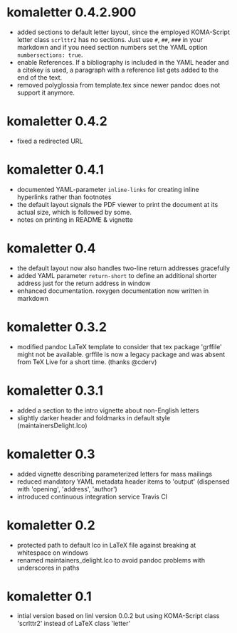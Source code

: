 # komaletter 0.4.2.900
  * added sections to default letter layout, since the employed KOMA-Script letter class `scrlttr2` has no sections. Just use `#`, `##`, `###` in your markdown and if you need section numbers set the YAML option `numbersections: true`.
  * enable References. If a bibliography is included in the YAML header and a citekey is used, a paragraph with a reference list gets added to the end of the text. 
  * removed polyglossia from template.tex since newer pandoc does not support it anymore.

# komaletter 0.4.2
  * fixed a redirected URL
  
# komaletter 0.4.1
  * documented YAML-parameter `inline-links` for creating inline hyperlinks rather than footnotes
  * the default layout signals the PDF viewer to print the document at its actual size, which is followed by some.
  * notes on printing in README & vignette
  
# komaletter 0.4
  * the default layout now also handles two-line return addresses gracefully
  * added YAML parameter `return-short` to define an additional shorter address 
    just for the return address in window  
  * enhanced documentation. roxygen documentation now written in markdown

# komaletter 0.3.2
  * modified pandoc LaTeX template to consider that tex package 'grffile' might not be available. grffile is now a legacy package and was absent from TeX Live for a short time. (thanks @cderv)

# komaletter 0.3.1
  * added a section to the intro vignette about non-English letters
  * slightly darker header and foldmarks in default style (maintainersDelight.lco)
  
# komaletter 0.3
  * added vignette describing parameterized letters for mass mailings
  * reduced mandatory YAML metadata header items to 'output' (dispensed with 'opening', 'address', 'author')
  * introduced continuous integration service Travis CI

# komaletter 0.2
  * protected path to default lco in LaTeX file against breaking at whitespace on windows
  * renamed maintainers_delight.lco to avoid pandoc problems with underscores in paths

# komaletter 0.1
  * intial version based on linl version 0.0.2 but using KOMA-Script class 'scrlttr2' instead of LaTeX class 'letter'
